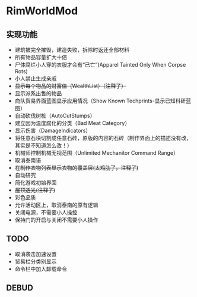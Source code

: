 # RimWorldMod

## 实现功能

- 建筑被完全摧毁，建造失败，拆除时返还全部材料
- 所有物品容量扩大十倍
- 尸体腐烂小人穿的衣服才会有“已亡”(Apparel Tainted Only When Corpse Rots)
- 小人禁止生成亲戚
- ~~显示每个物品的财富值（WealthList）（注释了）~~
- 显示派系出售的物品
- 商队贸易界面蓝图显示应用情况（Show Known Techprints-显示已知科研蓝图）
- 自动砍伐树桩（AutoCutStumps）
- 建立因为温度腐化的分类（Bad Meat Category）
- 显示伤害（DamageIndicators）
- 将任意石块切割成任意石砖，原版的内容的石砖（制作界面上的描述没有改，其实是不知道怎么改！）
- 机械师控制机械无视范围（Unlimited Mechanitor Command Range）
- 取消泰南语
- ~~在制作衣物列表显示衣物的覆盖层(太鸡肋了，注释了)~~
- 自动研究
- 简化游戏初始界面
- ~~屋顶透光(注释了)~~
- 彩色品质
- 允许活动区上，取消泰南的原有逻辑
- 关闭电源，不需要小人操控
- 保持门的开启与关闭不需要小人操作
## TODO
- 取消袭击加速设置
- 贸易栏分类别显示
- 命令栏中加入卸载命令
## DEBUD
